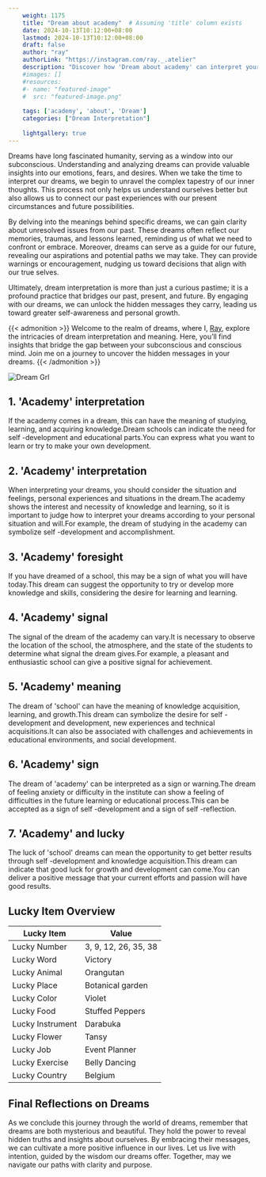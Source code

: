 ```yaml
---
    weight: 1175
    title: "Dream about academy"  # Assuming 'title' column exists
    date: 2024-10-13T10:12:00+08:00
    lastmod: 2024-10-13T10:12:00+08:00
    draft: false
    author: "ray"
    authorLink: "https://instagram.com/ray._.atelier"
    description: "Discover how 'Dream about academy' can interpret your future and uncover its significant meanings in your life."
    #images: []
    #resources:
    #- name: "featured-image"
    #  src: "featured-image.png"
    
    tags: ['academy', 'about', 'Dream']
    categories: ["Dream Interpretation"]
    
    lightgallery: true
---
```

    
Dreams have long fascinated humanity, serving as a window into our subconscious. Understanding and analyzing dreams can provide valuable insights into our emotions, fears, and desires. When we take the time to interpret our dreams, we begin to unravel the complex tapestry of our inner thoughts. This process not only helps us understand ourselves better but also allows us to connect our past experiences with our present circumstances and future possibilities.

By delving into the meanings behind specific dreams, we can gain clarity about unresolved issues from our past. These dreams often reflect our memories, traumas, and lessons learned, reminding us of what we need to confront or embrace. Moreover, dreams can serve as a guide for our future, revealing our aspirations and potential paths we may take. They can provide warnings or encouragement, nudging us toward decisions that align with our true selves.

Ultimately, dream interpretation is more than just a curious pastime; it is a profound practice that bridges our past, present, and future. By engaging with our dreams, we can unlock the hidden messages they carry, leading us toward greater self-awareness and personal growth.

{{< admonition >}}
Welcome to the realm of dreams, where I, [Ray](https://instagram.com/ray._.atelier), explore the intricacies of dream interpretation and meaning. Here, you’ll find insights that bridge the gap between your subconscious and conscious mind. Join me on a journey to uncover the hidden messages in your dreams.
{{< /admonition >}}

![Dream Grl](https://cdn.pixabay.com/photo/2017/11/02/03/35/gothic-2910057_1280.jpg "Dream Grl")

## 1. 'Academy' interpretation
If the academy comes in a dream, this can have the meaning of studying, learning, and acquiring knowledge.Dream schools can indicate the need for self -development and educational parts.You can express what you want to learn or try to make your own development.

## 2. 'Academy' interpretation
When interpreting your dreams, you should consider the situation and feelings, personal experiences and situations in the dream.The academy shows the interest and necessity of knowledge and learning, so it is important to judge how to interpret your dreams according to your personal situation and will.For example, the dream of studying in the academy can symbolize self -development and accomplishment.

## 3. 'Academy' foresight
If you have dreamed of a school, this may be a sign of what you will have today.This dream can suggest the opportunity to try or develop more knowledge and skills, considering the desire for learning and learning.

## 4. 'Academy' signal
The signal of the dream of the academy can vary.It is necessary to observe the location of the school, the atmosphere, and the state of the students to determine what signal the dream gives.For example, a pleasant and enthusiastic school can give a positive signal for achievement.

## 5. 'Academy' meaning
The dream of 'school' can have the meaning of knowledge acquisition, learning, and growth.This dream can symbolize the desire for self -development and development, new experiences and technical acquisitions.It can also be associated with challenges and achievements in educational environments, and social development.

## 6. 'Academy' sign
The dream of 'academy' can be interpreted as a sign or warning.The dream of feeling anxiety or difficulty in the institute can show a feeling of difficulties in the future learning or educational process.This can be accepted as a sign of self -development and a sign of self -reflection.

## 7. 'Academy' and lucky
The luck of 'school' dreams can mean the opportunity to get better results through self -development and knowledge acquisition.This dream can indicate that good luck for growth and development can come.You can deliver a positive message that your current efforts and passion will have good results.

## Lucky Item Overview
| Lucky Item          | Value              |
|---------------|--------------------|
| Lucky Number        | 3, 9, 12, 26, 35, 38  |
| Lucky Word          | Victory |
| Lucky Animal        | Orangutan |
| Lucky Place         | Botanical garden     |
| Lucky Color         | Violet     |
| Lucky Food          | Stuffed Peppers      |
| Lucky Instrument    | Darabuka |
| Lucky Flower        | Tansy    |
| Lucky Job           | Event Planner       |
| Lucky Exercise      | Belly Dancing  |
| Lucky Country       | Belgium    |


##  Final Reflections on Dreams

As we conclude this journey through the world of dreams, remember that dreams are both mysterious and beautiful. They hold the power to reveal hidden truths and insights about ourselves. By embracing their messages, we can cultivate a more positive influence in our lives. Let us live with intention, guided by the wisdom our dreams offer. Together, may we navigate our paths with clarity and purpose.
